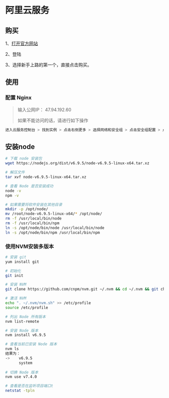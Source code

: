 # 阿里云服务

## 购买

1、[打开官方网站](https://www.aliyun.com/activity/?spm=5176.2020520127.0.0.5ad41a78QPcQSQ#/promotionArea) 

2、登陆

3、选择新手上路的第一个，直接点击购买。



## 使用

### 配置 Nginx

> 输入公网IP： 47.94.192.60
>
> 如果不能访问的话，请进行如下操作

```bash
进入云服务控制台 > 找到实例 > 点击右侧更多 > 选择网络和安全组 > 点击安全组配置 > 点击安全组列表 > 点击配置规则 > 点击添加安全组规则
```



## 安装node

```bash
# 下载 node 安装包
wget https://nodejs.org/dist/v6.9.5/node-v6.9.5-linux-x64.tar.xz

# 解压文件
tar xvf node-v6.9.5-linux-x64.tar.xz

# 查看 Node 是否安装成功
node -v 
npm -v

# 如果需要将软件安装在其他目录
mkdir -p /opt/node/
mv /root/node-v6.9.5-linux-x64/* /opt/node/
rm -f /usr/local/bin/node
rm -f /usr/local/bin/npm
ln -s /opt/node/bin/node /usr/local/bin/node
ln -s /opt/node/bin/npm /usr/local/bin/npm
```



### 使用NVM安装多版本

```bash
# 安装 git
yum install git

# 初始化
git init

# 安装 NVM
git clone https://github.com/cnpm/nvm.git ~/.nvm && cd ~/.nvm && git checkout `git describe --abbrev=0 --tags`

# 激活 NVM
echo ". ~/.nvm/nvm.sh" >> /etc/profile
source /etc/profile

# 列出 Node 所有版本
nvm list-remote

# 安装 Node 版本
nvm install v6.9.5

# 查看当前已安装 Node 版本
nvm ls
结果为：
->    v6.9.5
      system
     
# 切换 Node 版本
nvm use v7.4.0
```

```bash
# 查看是否在监听项目端口t
netstat -tpln
```

